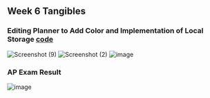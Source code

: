 ## Week 6 Tangibles 
### Editing Planner to Add Color and Implementation of Local Storage [code](https://github.com/willcyber/tri3/commit/387efc7f3d705a6fb687120e6b4c6e844d69ddf1)
![Screenshot (9)](https://user-images.githubusercontent.com/89223577/166561871-d6a91f19-ce88-4ce7-bf13-cf2ce8414928.png)
![Screenshot (2)](https://user-images.githubusercontent.com/89223577/166562322-22663fae-b5e5-4136-99c0-5a28a998d905.png)
![image](https://user-images.githubusercontent.com/89223577/166562408-6f11bb8b-738e-4e5a-ade7-a342268a907b.png)
### AP Exam Result
![image](https://user-images.githubusercontent.com/89223577/166563428-765e8cbf-a35b-4fb9-8c01-74f2807a55db.png)
